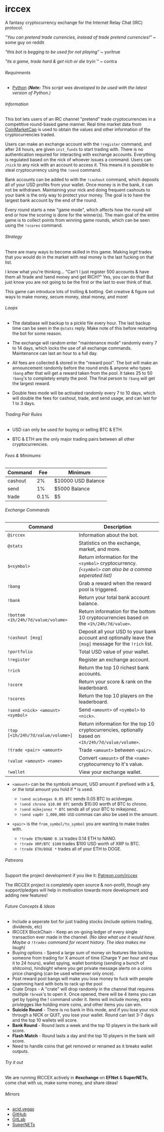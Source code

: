 # irccex
A fantasy cryptocurrency exchange for the Internet Relay Chat (IRC) protocol.

*"You can pretend trade currencies, instead of trade pretend currencies!"* ~ some guy on reddit

*"this bot is begging to be used for not playing"* ~ yuritrue

*"its a game, trade hard & get rich or die tryin`"* ~ contra

###### Requirments
* [Python](https://www.python.org/downloads/) *(**Note:** This script was developed to be used with the latest version of Python.)*

###### Information
This bot lets users of an IRC channel "pretend" trade cryptocurrencies in a competitive round-based game manner. Real time market data from [CoinMarketCap](https://coinmarketcap.com/) is used to obtain the values and other information of the cryptocurrencies traded.

Users can make an exchange account with the `!register` command, and after 24 hours, are given `init_funds` to start trading with. There is no authentication required for interacting with exchange accounts. Everything is regulated based on the nick of whoever issues a command. Users can `/nick` to any nick with an account to access it. This means it is possible to steal cryptocurrency using the `!send` command.

Bank accounts can be added to with the `!cashout` command, which deposits all of your USD profits from your wallet. Once money is in the bank, it can not be withdrawn. Maintaining your nick and doing frequent cashouts to your bank is the only way to protect your money. The goal is to have the largest bank account by the end of the round.

Every round starts a new "game mode", which affects how the round will end or how the scoring is done for the winner(s). The main goal of the entire game is to collect points from winning game rounds, which can be seen using the `!scores` command.

###### Strategy
There are many ways to become skilled in this game. Making *legit* trades that you would do in the market with real money is the last fucking on that list.

I know what you're thinking... "Can't I just register 500 accounts & have them all !trade and !send money and get RICH?" Yes, you can do that! But just know you are not going to be the first or the last to ever think of that.

This game can introduce lots of trolling & botting. Get creative & figure out ways to make money, secure money, steal money, and more!

###### Loops
* The database will backup to a pickle file every hour. The last backup time can be seen in the `@stats` reply. Make note of this before restarting the bot for some reason.

* The exchange will random enter "maintenance mode" randomly every 7 to 14 days, which locks the use of all exchange commands. Maintenance can last an hour to a full day.

* All fees are collected & stored in the "reward pool". The bot will make an announcement randomly before the round ends & anyone who types `!bang` after that will get a reward taken from the pool. It takes 25 to 50 `!bang`'s to completely empty the pool. The final person to `!bang` will get the largest reward.

* Double fees mode will be activated randomly every 7 to 10 days, which will double the fees for cashout, trade, and send usage, and can last for 1 to 3 days.

###### Trading Pair Rules
- USD can only be used for buying or selling BTC & ETH.

- BTC & ETH are the only major trading pairs between all other cryptocurrencies.

###### Fees & Minimums
| Command | Fee  | Minimum            |
| ------- | ---- | ------------------ |
| cashout | 2%   | $10000 USD Balance |
| send    | 1%   | $5000 Balance      |
| trade   | 0.1% | $5                 |

###### Exchange Commands
| Command                            | Description                                                                                              |
| ---------------------------------- | -------------------------------------------------------------------------------------------------------- |
| `@irccex`                          | Information about the bot.                                                                               |
| `@stats`                           | Statistics on the exchange, market, and more.                                                            |
| `$<symbol>`                        | Return information for the `<symbol>` cryptocurrency. *(`<symbol>` can also be a comma seperated list)*  |
| `!bang`                            | Grab a reward when the reward pool is triggered.                                                         |
| `!bank`                            | Return your total bank account balance.                                                                  |
| `!bottom <1h/24h/7d/value/volume>` | Return information for the bottom 10 cryptocurrencies based on the `<1h/24h/7d/value>`.                  |
| `!cashout [msg]`                   | Deposit all your USD to your bank account and optionally leave the `[msg]` message for the `!rich` list. |
| `!portfolio`                       | Total USD value of your wallet.                                                                          |
| `!register`                        | Register an exchange account.                                                                            |
| `!rich`                            | Return the top 10 richest bank accounts.                                                                 |
| `!score`                           | Return your score & rank on the leaderboard.                                                             |
| `!scores`                          | Return the top 10 players on the leaderboard.                                                            |
| `!send <nick> <amount> <symbol>`   | Send `<amount>` of `<symbol>` to `<nick>`.                                                               |
| `!top [<1h/24h/7d/value/volume>]`  | Return information for the top 10 cryptocurrencies, optionally based on `<1h/24h/7d/value/volume>`.      |
| `!trade <pair> <amount>`           | Trade `<amount>` between `<pair>`.                                                                       |
| `!value <amount> <name>`           | Convert `<amount>` of the `<name>` cryptocurrency to it's value.                                         |
| `!wallet`                          | View your exchange wallet.                                                                               |

- `<amount>` can be the symbols amount, USD amount if prefixed with a $, or the total amount you hold if * is used.
	* `!send acidvegas 0.05 BTC` sends 0.05 BTC to acidvegas.
	* `!send chrono $10.00 BTC` sends $10.00 worth of BTC to chrono.
	* `!send mikejonez * BTC` sends all of your BTC to mikejonez.
	* `!send vap0r 1,000,000 USD` commas can also be used in the amount.

- `<pair>` is the `from_symbol/to_symbol` you are wanting to make trades with.
	* `!trade ETH/NANO 0.14` trades 0.14 ETH to NANO.
	* `!trade XRP/BTC $100` trades $100 USD worth of XRP to BTC.
	* `!trade ETH/DOGE *` trades all of your ETH to DOGE.

###### Patreons
Support the project development if you like it: [Patreon.com/irccex](https://patreon.com/irccex)

The IRCCEX project is completely open source & non-profit, though any support/pledges will help in motivation towards more development and adding new features!

###### Future Concepts & Ideas
* Include a seperate bot for just trading stocks (include options trading, dividends, etc)
* IRCCEX BlockChain - Keep an on-going ledger of every single transaction ever made in the channel. *(No idea what use it would have. Maybe a `!trades` command for recent history. The idea makes me laugh)*
* Buying options - Spend a large sum of money on features like locking someone from trading for X amount of time (Charge Y per hour and max it to 24 hours), wallet spying, wallet bombing (sending a bunch of shitcoins), hindsight where you get private message alerts on a coins price changing (can be used whenever only once).
* Post reward pool bangs will make you lose money to fuck with people spamming hard with bots to rack up the pool
* Crate Drops - A "crate" will drop randomly in the channel that requires multiple `!break`'s to open it. Once opened, there will be 4 items you can get by typing the ! command under it. Items will include money, extra privlegges like holding more coins, and other items you can win.
* **Suicide Round** - There is no bank in this mode, and if you lose your nick through a NICK or QUIT, you lose your wallet. Round can last 3-7 days and the top 10 wallets will score.
* **Bank Round** - Round lasts a week and the top 10 players in the bank will score.
* **Flash Match** - Round lasts a day and the top 10 players in the bank will score.
* Need to handle coins that get removed or renamed as it breaks wallet outputs.

###### Try it out
We are running IRCCEX actively in **#exchange** on **EFNet** & **SuperNETs**, come chat with us, make some money, and share ideas!

###### Mirrors
- [acid.vegas](https://acid.vegas/irccex)
- [GitHub](https://github.com/acidvegas/irccex)
- [GitLab](https://gitlab.com/acidvegas/irccex)
- [SuperNETs](https://git.supernets.org/acidvegas/irccex)
